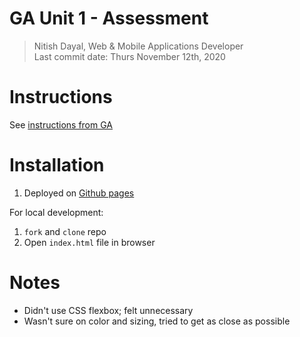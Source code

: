 # GA Unit 1 - Assessment
> Nitish Dayal, Web & Mobile Applications Developer  
> Last commit date: Thurs November 12th, 2020


# Instructions
See [instructions from GA](<https://github.com/SEI-ATL/project-1-assessment>)

# Installation
1. Deployed on [Github pages](https://nitishdayal.github.io/GA_Assessment_1)

For local development:
1. `fork` and `clone` repo
1. Open `index.html` file in browser

# Notes
* Didn't use CSS flexbox; felt unnecessary
* Wasn't sure on color and sizing, tried to get as close as possible
